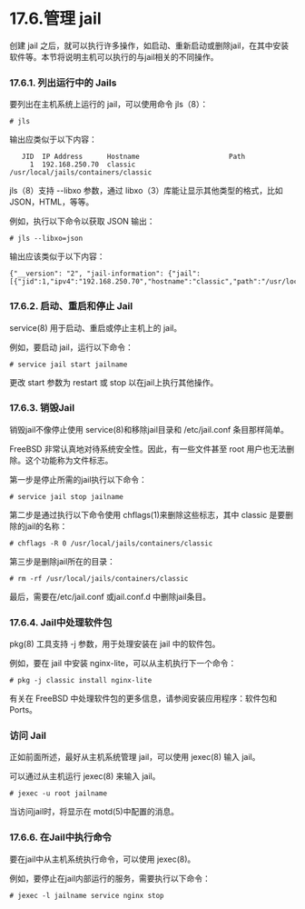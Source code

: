 # 17.6.管理 jail

创建 jail 之后，就可以执行许多操作，如启动、重新启动或删除jail，在其中安装软件等。本节将说明主机可以执行的与jail相关的不同操作。

### 17.6.1. 列出运行中的 Jails

要列出在主机系统上运行的 jail，可以使用命令 jls（8）：

```
# jls
```

输出应类似于以下内容：

```
   JID  IP Address      Hostname                      Path
     1  192.168.250.70  classic                       /usr/local/jails/containers/classic
```

jls（8）支持 --libxo 参数，通过 libxo（3）库能让显示其他类型的格式，比如 JSON，HTML，等等。

例如，执行以下命令以获取 JSON 输出：

```
# jls --libxo=json
```

输出应该类似于以下内容：

```
{"__version": "2", "jail-information": {"jail": [{"jid":1,"ipv4":"192.168.250.70","hostname":"classic","path":"/usr/local/jails/containers/classic"}]}}
```

### 17.6.2. 启动、重启和停止 Jail

service(8) 用于启动、重启或停止主机上的 jail。

例如，要启动 jail，运行以下命令：

```
# service jail start jailname
```

更改 start 参数为 restart 或 stop 以在jail上执行其他操作。

### 17.6.3. 销毁Jail

销毁jail不像停止使用 service(8)和移除jail目录和 /etc/jail.conf 条目那样简单。

FreeBSD 非常认真地对待系统安全性。因此，有一些文件甚至 root 用户也无法删除。这个功能称为文件标志。

第一步是停止所需的jail执行以下命令：

```
# service jail stop jailname
```

第二步是通过执行以下命令使用 chflags(1)来删除这些标志，其中 classic 是要删除的jail的名称：

```
# chflags -R 0 /usr/local/jails/containers/classic
```

第三步是删除jail所在的目录：

```
# rm -rf /usr/local/jails/containers/classic
```

最后，需要在/etc/jail.conf 或jail.conf.d 中删除jail条目。

### 17.6.4. Jail中处理软件包

pkg(8) 工具支持 -j 参数，用于处理安装在 jail 中的软件包。

例如，要在 jail 中安装 nginx-lite，可以从主机执行下一个命令：

```
# pkg -j classic install nginx-lite
```

有关在 FreeBSD 中处理软件包的更多信息，请参阅安装应用程序：软件包和 Ports。

### 访问 Jail

正如前面所述，最好从主机系统管理 jail，可以使用 jexec(8) 输入 jail。

可以通过从主机运行 jexec(8) 来输入 jail。

```
# jexec -u root jailname
```

当访问jail时，将显示在 motd(5)中配置的消息。

### 17.6.6. 在Jail中执行命令

要在jail中从主机系统执行命令，可以使用 jexec(8)。

例如，要停止在jail内部运行的服务，需要执行以下命令：

```
# jexec -l jailname service nginx stop
```
